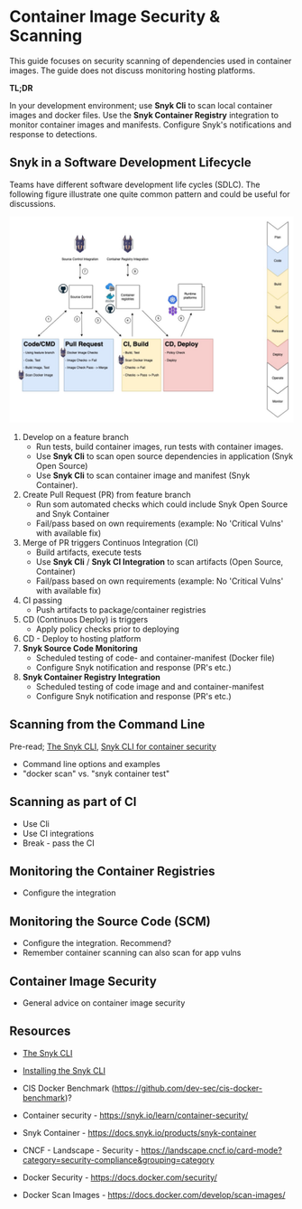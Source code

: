 # Container Image Security & Scanning

This guide focuses on security scanning of dependencies used in container images. The guide does not discuss monitoring hosting platforms.

**TL;DR**

In your development environment; use **Snyk Cli** to scan local container images and docker files. Use the **Snyk Container Registry** integration to monitor container images and manifests. Configure Snyk's notifications and response to detections.

## Snyk in a Software Development Lifecycle

Teams have different software development life cycles (SDLC). The following figure illustrate one quite common pattern and could be useful for discussions. 

![Snyk in the SDLC](images/Snyk-SDLC-Container.jpg)

1) Develop on a feature branch
   * Run tests, build container images, run tests with container images.
   * Use **Snyk Cli** to scan open source dependencies in application (Snyk Open Source)
   * Use **Snyk Cli** to scan container image and manifest (Snyk Container).
2) Create Pull Request (PR) from feature branch
   * Run som automated checks which could include Snyk Open Source and Snyk Container
   * Fail/pass based on own requirements (example: No 'Critical Vulns' with available fix)
3) Merge of PR triggers Continuos Integration (CI)
   * Build artifacts, execute tests
   * Use **Snyk Cli** / **Snyk CI Integration** to scan artifacts (Open Source, Container)
   * Fail/pass based on own requirements (example: No 'Critical Vulns' with available fix)
4) CI passing
   * Push artifacts to package/container registries
5) CD (Continuos Deploy) is triggers
   * Apply policy checks prior to deploying
6) CD - Deploy to hosting platform
7) **Snyk Source Code Monitoring**
   * Scheduled testing of code- and container-manifest (Docker file)
   * Configure Snyk notification and response (PR's etc.)
8) **Snyk Container Registry Integration**
   * Scheduled testing of code image and and container-manifest
   * Configure Snyk notification and response (PR's etc.)

## Scanning from the Command Line

Pre-read; [The Snyk CLI](https://docs.snyk.io/snyk-cli), [Snyk CLI for container security](https://docs.snyk.io/products/snyk-container/snyk-cli-for-container-security)

* Command line options and examples
* "docker scan" vs. "snyk container test"

## Scanning as part of CI

* Use Cli
* Use CI integrations
* Break - pass the CI

## Monitoring the Container Registries

* Configure the integration

## Monitoring the Source Code (SCM)

* Configure the integration. Recommend?
* Remember container scanning can also scan for app vulns

## Container Image Security

* General advice on container image security

## Resources

* [The Snyk CLI](https://docs.snyk.io/snyk-cli)
* [Installing the Snyk CLI](https://docs.snyk.io/snyk-cli/install-the-snyk-cli)

* CIS Docker Benchmark (https://github.com/dev-sec/cis-docker-benchmark)?
* Container security - https://snyk.io/learn/container-security/
* Snyk Container - https://docs.snyk.io/products/snyk-container
* CNCF - Landscape - Security - https://landscape.cncf.io/card-mode?category=security-compliance&grouping=category
* Docker Security - https://docs.docker.com/security/
* Docker Scan Images - https://docs.docker.com/develop/scan-images/